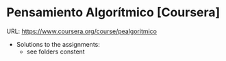 Pensamiento Algorítmico [Coursera]
========

URL: https://www.coursera.org/course/pealgoritmico

* Solutions to the assignments:
	* see folders constent